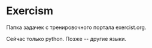 # Exercism
Папка задачек с тренировочного портала exercist.org.

Сейчас только python. Позже -- другие языки.
